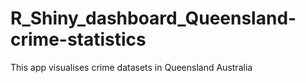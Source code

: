 # R_Shiny_dashboard_Queensland-crime-statistics
This app visualises crime datasets in Queensland Australia
